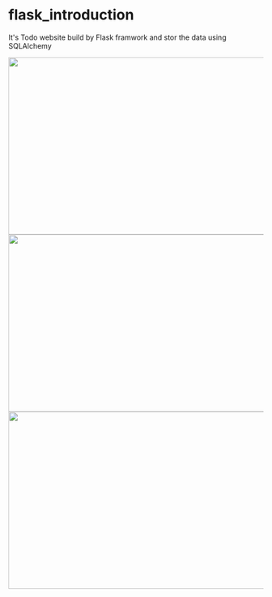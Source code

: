 # flask_introduction
It's Todo website build by Flask framwork and stor the data using SQLAlchemy





<img src="https://user-images.githubusercontent.com/15935347/108268655-82881200-7175-11eb-87c0-5333f83e995b.png"  width="900" height="350" />


<img src="https://user-images.githubusercontent.com/15935347/108268694-8fa50100-7175-11eb-9c66-b5adf6218b63.png"  width="900" height="350" />


<img src="https://user-images.githubusercontent.com/15935347/108268718-9a5f9600-7175-11eb-83d4-ea691422dd04.png"  width="900" height="350" />

